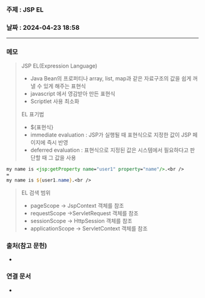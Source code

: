 ### 주제 : JSP EL

### 날짜 : 2024-04-23 18:58
----
### 메모
> JSP EL(Expression Language)
> 	- Java Bean의 프로퍼티나 array, list, map과 같은 자료구조의 값을 쉽게 꺼낼 수 있게 해주는 표현식
> 	- javascript 에서 영감받아 만든 표현식
> 	- Scriptlet 사용 최소화
> 
> EL 표기법
> 	- ${표현식}
> 	- immediate evaluation : JSP가 실행될 때 표현식으로 지정한 값이 JSP 페이지에 즉시 반영
> 	- deferred evaluation : 표현식으로 지정된 값은 시스템에서 필요하다고 판단할 때 그 값을 사용
```jsp
my name is <jsp:getProperty name="user1" property="name"/>.<br />
=
my name is ${user1.name}.<br />
```
> EL 검색 범위
> 	- pageScope -> JspContext 객체를 참조
> 	- requestScope ->ServletRequest 객체를 참조
> 	- sessionScope -> HttpSession 객체를 참조
> 	- applicationScope -> ServletContext 객체를 참조
> 
### 출처(참고 문헌)
-

### 연결 문서
-
